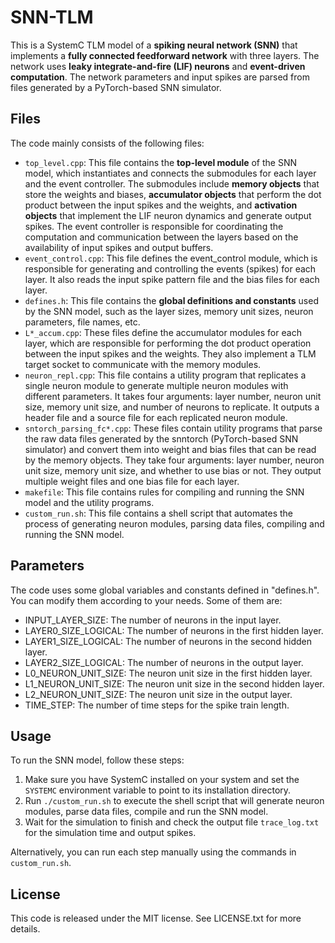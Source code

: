 # SNN-TLM
This is a SystemC TLM model of a **spiking neural network (SNN)** that implements a **fully connected feedforward network** with three layers. The network uses **leaky integrate-and-fire (LIF) neurons** and **event-driven computation**. The network parameters and input spikes are parsed from files generated by a PyTorch-based SNN simulator.

## Files
The code mainly consists of the following files:

- `top_level.cpp`: This file contains the **top-level module** of the SNN model, which instantiates and connects the submodules for each layer and the event controller. The submodules include **memory objects** that store the weights and biases, **accumulator objects** that perform the dot product between the input spikes and the weights, and **activation objects** that implement the LIF neuron dynamics and generate output spikes. The event controller is responsible for coordinating the computation and communication between the layers based on the availability of input spikes and output buffers.
- `event_control.cpp`: This file defines the event_control module, which is responsible for generating and controlling the events (spikes) for each layer. It also reads the input spike pattern file and the bias files for each layer.
- `defines.h`: This file contains the **global definitions and constants** used by the SNN model, such as the layer sizes, memory unit sizes, neuron parameters, file names, etc.
- `L*_accum.cpp`: These files define the accumulator modules for each layer, which are responsible for performing the dot product operation between the input spikes and the weights. They also implement a TLM target socket to communicate with the memory modules.
- `neuron_repl.cpp`: This file contains a utility program that replicates a single neuron module to generate multiple neuron modules with different parameters. It takes four arguments: layer number, neuron unit size, memory unit size, and number of neurons to replicate. It outputs a header file and a source file for each replicated neuron module.
- `sntorch_parsing_fc*.cpp`: These files contain utility programs that parse the raw data files generated by the snntorch (PyTorch-based SNN simulator) and convert them into weight and bias files that can be read by the memory objects. They take four arguments: layer number, neuron unit size, memory unit size, and whether to use bias or not. They output multiple weight files and one bias file for each layer.
- `makefile`: This file contains rules for compiling and running the SNN model and the utility programs.
- `custom_run.sh`: This file contains a shell script that automates the process of generating neuron modules, parsing data files, compiling and running the SNN model.

## Parameters

The code uses some global variables and constants defined in "defines.h". You can modify them according to your needs. Some of them are:

- INPUT_LAYER_SIZE: The number of neurons in the input layer.
- LAYER0_SIZE_LOGICAL: The number of neurons in the first hidden layer.
- LAYER1_SIZE_LOGICAL: The number of neurons in the second hidden layer.
- LAYER2_SIZE_LOGICAL: The number of neurons in the output layer.
- L0_NEURON_UNIT_SIZE: The neuron unit size in the first hidden layer.
- L1_NEURON_UNIT_SIZE: The neuron unit size in the second hidden layer.
- L2_NEURON_UNIT_SIZE: The neuron unit size in the output layer.
- TIME_STEP: The number of time steps for the spike train length.

## Usage
To run the SNN model, follow these steps:

1. Make sure you have SystemC installed on your system and set the `SYSTEMC` environment variable to point to its installation directory.
2. Run `./custom_run.sh` to execute the shell script that will generate neuron modules, parse data files, compile and run the SNN model.
3. Wait for the simulation to finish and check the output file `trace_log.txt` for the simulation time and output spikes.

Alternatively, you can run each step manually using the commands in `custom_run.sh`.

## License
This code is released under the MIT license. See LICENSE.txt for more details.

